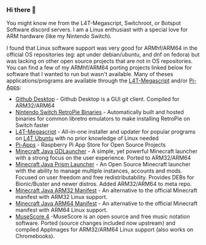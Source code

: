 ### Hi there 👋

You might know me from the L4T-Megascript, Switchroot, or Botspot Software discord servers. I am a Linux enthusiast with a special love for ARM hardware (like my Nintendo Switch).

I found that Linux software support was very good for ARMhf/ARM64 in the official OS repositories (eg: apt under debian/ubuntu, and dnf on fedora) but was lacking on other open source projects that are not in OS repositories. You can find a few of my ARMhf/ARM64 porting projects linked below for software that I wanted to run but wasn't available. Many of theses applications/programs are available through the [L4T-Megascript](https://github.com/cobalt2727/L4T-Megascript) and/or [Pi-Apps](https://github.com/Botspot/pi-apps):

- [Github Desktop](https://github.com/Pi-Apps-Coders/files/releases/tag/large-files) - Github Desktop is a GUI git client. Compiled for ARM32/ARM64
- [Nintendo Switch RetroPie Binaries](https://github.com/theofficialgman/RetroPie-Binaries) - Automatically built and hosted binaries for common libretro emulators to make installing RetroPie on Switch faster
- [L4T-Megascript](https://github.com/cobalt2727/L4T-Megascript) - All-in-one installer and updater for popular programs on [L4T Ubuntu](https://wiki.switchroot.org/en/Linux/Ubuntu-Install-Guide) with no prior knowledge of Linux needed
- [Pi-Apps](https://github.com/Botspot/pi-apps) - Raspberry Pi App Store for Open Source Projects
- [Minecraft Java GDLauncher](https://github.com/Pi-Apps-Coders/files/releases/tag/large-files) - A simple, yet powerful Minecraft launcher with a strong focus on the user experience. Ported to ARM32/ARM64
- [Minecraft Java Prism Launcher](https://prismlauncher.org/download/linux/#debian-pi-os-ubuntu-(arm3264)) - An Open Source Minecraft launcher with the ability to manage multiple instances, accounts and mods. Focused on user freedom and free redistributability. Provides DEBs for Bionic/Buster and newer distros. Added ARM32/ARM64 to meta repo.
- [Minecraft Java ARM32 Manifest](https://github.com/theofficialgman/piston-meta-arm32) - An alternative to the official Minecraft manifest with ARM32 Linux support.
- [Minecraft Java ARM64 Manifest](https://github.com/theofficialgman/piston-meta-arm64) - An alternative to the official Minecraft manifest with ARM64 Linux support.
- [MuseScore 4](https://github.com/Pi-Apps-Coders/files/releases/tag/large-files) -MuseScore is an open source and free music notation software. Ported (source changes included now upstream) and compiled AppImages for ARM32/ARM64 Linux support (also works on Chromebooks).
